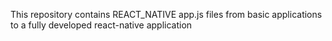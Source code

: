 This repository contains REACT_NATIVE app.js files from basic applications to a fully developed react-native application
